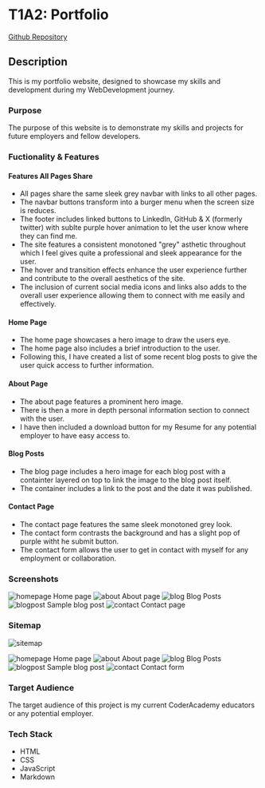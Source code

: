 # T1A2: Portfolio

[Github Repository](https://github.com/cchanning1996/CodyChanning_T1A2)

## Description

This is my portfolio website, designed to showcase my skills and development during my WebDevelopment journey.

### Purpose

The purpose of this website is to demonstrate my skills and projects for future employers and fellow developers.

### Fuctionality & Features

#### Features All Pages Share

- All pages share the same sleek grey navbar with links to all other pages.
- The navbar buttons transform into a burger menu when the screen size is reduces.
- The footer includes linked buttons to LinkedIn, GitHub & X (formerly twitter) with sublte purple hover animation to let the user know where they can find me.
- The site features a consistent monotoned "grey" asthetic throughout which I feel gives quite a professional and sleek appearance for the user.
- The hover and transition effects enhance the user experience further and contribute to the overall aesthetics of the site.
- The inclusion of current social media icons and links also adds to the overall user experience allowing them to connect with me easily and effectively.

#### Home Page

- The home page showcases a hero image to draw the users eye.
- The home page also includes a brief introduction to the user.
- Following this, I have created a list of some recent blog posts to give the user quick access to further information.

#### About Page

- The about page features a prominent hero image.
- There is then a more in depth personal information section to connect with the user.
- I have then included a download button for my Resume for any potential employer to have easy access to.

#### Blog Posts

- The blog page includes a hero image for each blog post with a containter layered on top to link the image to the blog post itself.
- The container includes a link to the post and the date it was published.

#### Contact Page

- The contact page features the same sleek monotoned grey look.
- The contact form contrasts the background and has a slight pop of purple witht he submit button.
- The contact form allows the user to get in contact with myself for any employment or collaboration.

### Screenshots

![homepage](./docs/H.png)
Home page
![about](./docs/A.png)
About page
![blog](./docs/B1.png)
Blog Posts
![blogpost](./docs/B2.png)
Sample blog post
![contact](./docs/C.png)
Contact page

### Sitemap

![sitemap](./docs/sitemap.png)

![homepage](./docs/HOME.png)
Home page
![about](./docs/ABOUT.png)
About page
![blog](./docs/BLOG%20POSTS.png)
Blog Posts
![blogpost](./docs/BLOG.png)
Sample blog post
![contact](./docs/CONTACT.png)
Contact form

### Target Audience

The target audience of this project is my current CoderAcademy educators or any potential employer.

### Tech Stack

- HTML
- CSS
- JavaScript
- Markdown
